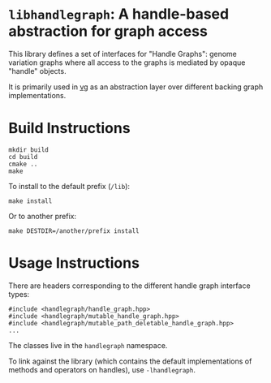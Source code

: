 # `libhandlegraph`: A handle-based abstraction for graph access

This library defines a set of interfaces for "Handle Graphs": genome variation
graphs where all access to the graphs is mediated by opaque "handle" objects.

It is primarily used in [vg](https://github.com/vgteam/vg) as an abstraction
layer over different backing graph implementations.

# Build Instructions

```
mkdir build
cd build
cmake ..
make
```

To install to the default prefix (`/lib`):

```
make install
```

Or to another prefix:

```
make DESTDIR=/another/prefix install
```

# Usage Instructions

There are headers corresponding to the different handle graph interface types:

```
#include <handlegraph/handle_graph.hpp>
#include <handlegraph/mutable_handle_graph.hpp>
#include <handlegraph/mutable_path_deletable_handle_graph.hpp>
...
```

The classes live in the `handlegraph` namespace.

To link against the library (which contains the default implementations of methods and operators on handles), use `-lhandlegraph`.



